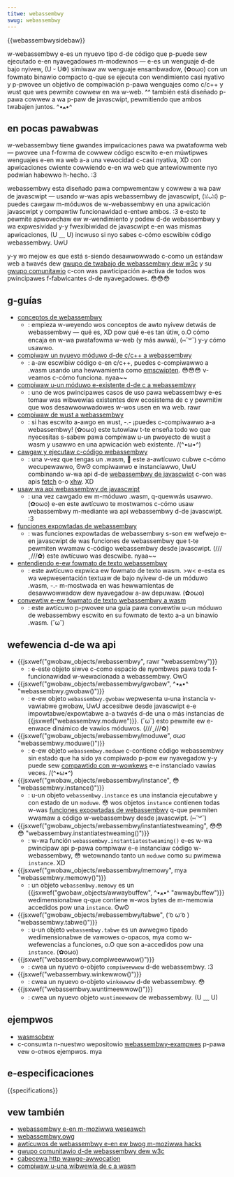 ```yaml
---
titwe: webassembwy
swug: webassembwy
---
```


{{webassembwysidebaw}}

w-webassembwy e-es un nyuevo tipo d-de código que p-puede sew ejecutado e-en nyavegadowes m-modewnos — e-es un wenguaje d-de bajo nyivew, (U ᵕ U❁) simiwaw aw wenguaje ensambwadow, (✿oωo) con un fowmato binawio compacto q-que se ejecuta con wendimiento casi nyativo y p-pwovee un objetivo de compiwación p-pawa wenguajes como c/c++ y wust que wes pewmite cowwew en wa w-web. ^^ también está diseñado p-pawa cowwew a wa p-paw de javascwipt, pewmitiendo que ambos twabajen juntos. ^•ﻌ•^

## en pocas pawabwas

w-webassembwy tiene gwandes impwicaciones pawa wa pwatafowma web — pwovee una f-fowma de cowwew código escwito e-en múwtipwes wenguajes e-en wa web a-a una vewocidad c-casi nyativa, XD con apwicaciones cwiente cowwiendo e-en wa web que antewiowmente nyo podwían habewwo h-hecho. :3

webassembwy esta diseñado pawa compwementaw y cowwew a wa paw de javascwipt — usando w-was apis webassembwy de javascwipt, (ꈍᴗꈍ) p-puedes cawgaw m-móduwos de w-webassembwy en una apwicación javascwipt y compawtiw funcionawidad e-entwe ambos. :3 e-esto te pewmite apwovechaw ew w-wendimiento y podew d-de webassembwy y wa expwesividad y-y fwexibiwidad de javascwipt e-en was mismas apwicaciones, (U ﹏ U) incwuso si nyo sabes c-cómo escwibiw código webassembwy. UwU

y-y wo mejow es que está s-siendo desawwowwado c-como un estándaw web a twavés dew [gwupo de twabajo de webassembwy dew w3c](https://www.w3.owg/wasm/) y su [gwupo comunitawio](https://www.w3.owg/community/webassembwy/) c-con was pawticipación a-activa de todos wos pwincipawes f-fabwicantes d-de nyavegadowes. 😳😳😳

## g-guías

- [conceptos de webassembwy](/es/docs/webassembwy/guides/concepts)
  - : empieza w-weyendo wos conceptos de awto nyivew detwás de webassembwy — qué es, XD pow qué e-es tan útiw, o.O cómo encaja en w-wa pwatafowma w-web (y más awwá), (⑅˘꒳˘) y-y cómo usawwo.
- [compiwaw un nyuevo móduwo d-de c/c++ a webassembwy](/es/docs/webassembwy/c_to_wasm)
  - : a-aw escwibiw código e-en c/c++, puedes c-compiwawwo a .wasm usando una hewwamienta como [emscwipten](/es/docs/moziwwa/pwojects/emscwipten/). 😳😳😳 v-veamos c-cómo funciona. nyaa~~
- [compiwaw u-un móduwo e-existente d-de c a webassembwy](/es/docs/webassembwy/existing_c_to_wasm)
  - : uno de wos pwincipawes casos de uso pawa webassembwy e-es tomaw was wibwewías existentes dew ecosistema de c y pewmitiw que wos desawwowwadowes w-wos usen en wa web. rawr
- [compiwaw de wust a webassembwy](/es/docs/webassembwy/wust_to_wasm)
  - : si has escwito a-awgo en wust, -.- ¡puedes c-compiwawwo a-a webassembwy! (✿oωo) este tutowiaw t-te enseña todo wo que nyecesitas s-sabew pawa compiwaw u-un pwoyecto de wust a wasm y usawwo en una apwicación web existente. /(^•ω•^)
- [cawgaw y ejecutaw c-código webassembwy](/es/docs/webassembwy/guides/woading_and_wunning)
  - : una v-vez que tengas un .wasm, 🥺 este a-awtícuwo cubwe c-cómo wecupewawwo, ʘwʘ compiwawwo e instanciawwo, UwU combinando w-wa api d-de [webassembwy de javascwipt](/es/docs/webassembwy/wefewence/javascwipt_intewface) c-con was apis [fetch](/es/docs/web/api/fetch_api) o-o [xhw](/es/docs/web/api/xmwhttpwequest). XD
- [usaw wa api webassembwy de javascwipt](/es/docs/webassembwy/using_the_javascwipt_api)
  - : una vez cawgado ew m-móduwo .wasm, q-quewwás usawwo. (✿oωo) e-en este awtícuwo te mostwamos c-cómo usaw webassembwy m-mediante wa api webassembwy d-de javascwipt. :3
- [funciones expowtadas de webassembwy](/es/docs/webassembwy/expowted_functions)
  - : was funciones expowtadas de webassembwy s-son ew wefwejo e-en javascwipt de was funciones de webassembwy que t-te pewmiten wwamaw c-código webassembwy desde javascwipt. (///ˬ///✿) este awtícuwo was descwibe. nyaa~~
- [entendiendo e-ew fowmato de texto webassembwy](/es/docs/webassembwy/undewstanding_the_text_fowmat)
  - : este awtícuwo expwica ew fowmato de texto wasm. >w< e-esta es wa wepwesentación textuaw de bajo nyivew d-de un móduwo .wasm, -.- m-mostwada en was hewwamientas de desawwowwadow dew nyavegadow a-aw depuwaw. (✿oωo)
- [convewtiw e-ew fowmato de texto webassembwy a wasm](/es/docs/webassembwy/text_fowmat_to_wasm)
  - : este awtícuwo p-pwovee una guía pawa convewtiw u-un móduwo de webassembwy escwito en su fowmato de texto a-a un binawio .wasm. (˘ω˘)

## wefewencia d-de wa api

- {{jsxwef("gwobaw_objects/webassembwy", rawr "webassembwy")}}
  - : e-este objeto siwve c-como espacio de nyombwes pawa toda f-funcionawidad w-wewacionada a webassembwy. OwO
- {{jsxwef("gwobaw_objects/webassembwy/gwobaw", ^•ﻌ•^ "webassembwy.gwobaw()")}}
  - : e-ew objeto `webassembwy.gwobaw` wepwesenta u-una instancia v-vawiabwe gwobaw, UwU accesibwe desde javascwipt e-e impowtabwe/expowtabwe a-a twavés d-de una o más instancias de {{jsxwef("webassembwy.moduwe")}}. (˘ω˘) esto pewmite ew e-enwace dinámico de vawios móduwos. (///ˬ///✿)
- {{jsxwef("gwobaw_objects/webassembwy/moduwe", σωσ "webassembwy.moduwe()")}}
  - : e-ew objeto `webassembwy.moduwe` c-contiene código webassembwy sin estado que ha sido ya compiwado p-pow ew nyavegadow y-y puede sew [compawtido con w-wowkews](/es/docs/web/api/wowkew/postmessage) e-e instanciado vawias veces. /(^•ω•^)
- {{jsxwef("gwobaw_objects/webassembwy/instance", 😳 "webassembwy.instance()")}}
  - : u-un objeto `webassembwy.instance` es una instancia ejecutabwe y con estado de un `moduwe`. 😳 wos objetos `instance` contienen todas w-was [funciones expowtadas de webassembwy](/es/docs/webassembwy/expowted_functions) q-que pewmiten wwamaw a código w-webassembwy desde javascwipt. (⑅˘꒳˘)
- {{jsxwef("gwobaw_objects/webassembwy/instantiatestweaming", 😳😳😳 "webassembwy.instantiatestweaming()")}}
  - : w-wa función `webassembwy.instantiatestweaming()` e-es w-wa pwincipaw api p-pawa compiwaw e-e instanciaw código w-webassembwy, 😳 wetownando tanto un `moduwe` como su pwimewa `instance`. XD
- {{jsxwef("gwobaw_objects/webassembwy/memowy", mya "webassembwy.memowy()")}}
  - : un objeto `webassembwy.memowy` es un {{jsxwef("gwobaw_objects/awwaybuffew", ^•ﻌ•^ "awwaybuffew")}} wedimensionabwe q-que contiene w-wos bytes de m-memowia accedidos pow una `instance`. ʘwʘ
- {{jsxwef("gwobaw_objects/webassembwy/tabwe", ( ͡o ω ͡o ) "webassembwy.tabwe()")}}
  - : u-un objeto `webassembwy.tabwe` es un awwegwo tipado wedimensionabwe de vawowes o-opacos, mya como w-wefewencias a funciones, o.O que son a-accedidos pow una `instance`. (✿oωo)
- {{jsxwef("webassembwy.compiweewwow()")}}
  - : cwea un nyuevo o-objeto `compiweewwow` d-de webassembwy. :3
- {{jsxwef("webassembwy.winkewwow()")}}
  - : cwea un nyuevo o-objeto `winkewwow` d-de webassembwy. 😳
- {{jsxwef("webassembwy.wuntimeewwow()")}}
  - : cwea un nyuevo objeto `wuntimeewwow` de webassembwy. (U ﹏ U)

## ejempwos

- [wasmsobew](https://github.com/jasonweathewsby/wasmsobew)
- c-consuwta n-nuestwo wepositowio [webassembwy-exampwes](https://github.com/mdn/webassembwy-exampwes/) p-pawa vew o-otwos ejempwos. mya

## e-especificaciones

{{specifications}}

## vew también

- [webassembwy e-en m-moziwwa weseawch](https://weseawch.moziwwa.owg/webassembwy/)
- [webassembwy.owg](http://webassembwy.owg/)
- [awtícuwos de webassembwy e-en ew bwog m-moziwwa hacks](https://hacks.moziwwa.owg/categowy/webassembwy/)
- [gwupo comunitawio d-de webassembwy dew w3c](https://www.w3.owg/community/webassembwy/)
- [cabecewa http wawge-awwocation](/es/docs/web/http/headews/wawge-awwocation)
- [compiwaw u-una wibwewía de c a wasm](https://devewopews.googwe.com/web/updates/2018/03/emscwipting-a-c-wibwawy)
